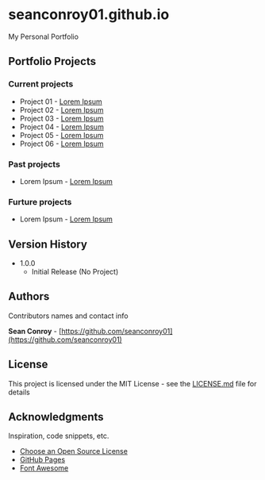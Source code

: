 # seanconroy01.github.io

My Personal Portfolio

## Portfolio Projects

### Current projects
* Project 01 - [Lorem Ipsum]()
* Project 02 - [Lorem Ipsum]()
* Project 03 - [Lorem Ipsum]()
* Project 04 - [Lorem Ipsum]()
* Project 05 - [Lorem Ipsum]()
* Project 06 - [Lorem Ipsum]()

### Past projects

* Lorem Ipsum - [Lorem Ipsum]()

### Furture projects

* Lorem Ipsum - [Lorem Ipsum]()

## Version History

* 1.0.0
    * Initial Release (No Project)

## Authors

Contributors names and contact info

**Sean Conroy** - [https://github.com/seanconroy01](https://github.com/seanconroy01)

## License

This project is licensed under the MIT License - see the [LICENSE.md](LICENSE.md) file for details

## Acknowledgments

Inspiration, code snippets, etc.
* [Choose an Open Source License](https://choosealicense.com)
* [GitHub Pages](https://pages.github.com)
* [Font Awesome](https://fontawesome.com)
